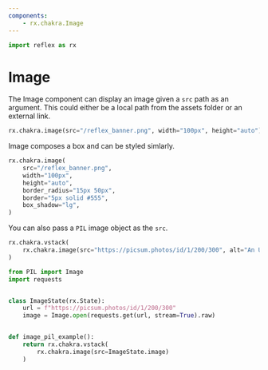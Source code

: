 ```yaml
---
components:
    - rx.chakra.Image
---
```


```python exec
import reflex as rx
```

# Image

The Image component can display an image given a `src` path as an argument.
This could either be a local path from the assets folder or an external link.

```python demo
rx.chakra.image(src="/reflex_banner.png", width="100px", height="auto")
```

Image composes a box and can be styled simlarly.

```python demo
rx.chakra.image(
    src="/reflex_banner.png",
    width="100px",
    height="auto",
    border_radius="15px 50px",
    border="5px solid #555",
    box_shadow="lg",
)
```

You can also pass a `PIL` image object as the `src`.

```python demo box
rx.chakra.vstack(
    rx.chakra.image(src="https://picsum.photos/id/1/200/300", alt="An Unsplash Image")
)
```

```python
from PIL import Image
import requests


class ImageState(rx.State):
    url = f"https://picsum.photos/id/1/200/300"
    image = Image.open(requests.get(url, stream=True).raw)


def image_pil_example():
    return rx.chakra.vstack(
        rx.chakra.image(src=ImageState.image)
    )
```

